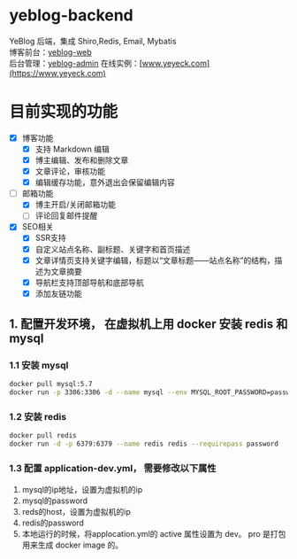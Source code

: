 # yeblog-backend
YeBlog 后端，集成 Shiro,Redis, Email, Mybatis  
博客前台：[yeblog-web](https://github.com/yeyeck/yeblog-web)  
后台管理：[yeblog-admin](https://github.com/yeyeck/yeblog-admin)
在线实例：[www.yeyeck.com](https://www.yeyeck.com)
# 目前实现的功能
- [x] 博客功能
   - [x] 支持 Markdown 编辑
   - [x] 博主编辑、发布和删除文章
   - [x] 文章评论，审核功能
   - [x] 编辑缓存功能，意外退出会保留编辑内容
- [ ] 邮箱功能
   - [x] 博主开启/关闭邮箱功能
   - [ ] 评论回复邮件提醒
- [x] SEO相关
   - [x] SSR支持
   - [x] 自定义站点名称、副标题、关键字和首页描述
   - [x] 文章详情页支持关键字编辑，标题以“文章标题——站点名称”的结构，描述为文章摘要
   - [x] 导航栏支持顶部导航和底部导航
   - [x] 添加友链功能

## 1. 配置开发环境， 在虚拟机上用 docker 安装 redis 和 mysql
### 1.1 安装 mysql
```bash
docker pull mysql:5.7 
docker run -p 3306:3306 -d --name mysql --env MYSQL_ROOT_PASSWORD=password mysql:5.7
```
### 1.2 安装 redis
```bash
docker pull redis
docker run -d -p 6379:6379 --name redis redis --requirepass password 
```
### 1.3 配置 application-dev.yml， 需要修改以下属性
1. mysql的ip地址，设置为虚拟机的ip
2. mysql的password
3. reds的host，设置为虚拟机的ip
4. redis的password
5. 本地运行的时候，将applocation.yml的 active 属性设置为 dev。 pro 是打包用来生成 docker image 的。
